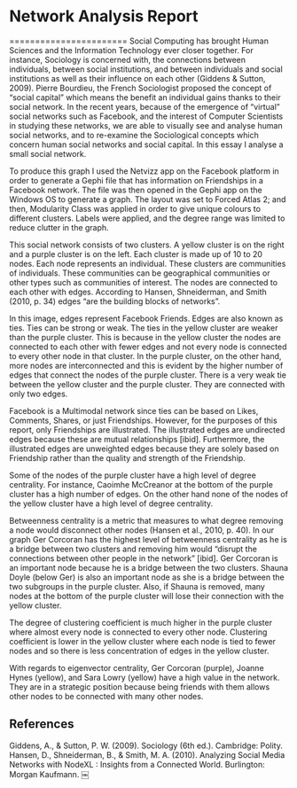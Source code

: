 # Network Analysis Report
=======================
Social Computing has brought Human Sciences and the Information Technology ever closer together. For instance, Sociology is concerned with, the connections between individuals, between social institutions, and between individuals and social institutions as well as their influence on each other (Giddens & Sutton, 2009). Pierre Bourdieu, the French Sociologist proposed the concept of “social capital” which means the benefit an individual gains thanks to their social network. In the recent years, because of the emergence of “virtual” social networks such as Facebook, and the interest of Computer Scientists in studying these networks, we are able to visually see and analyse human social networks, and to re-examine the Sociological concepts which concern human social networks and social capital. In this essay I analyse a small social network.  
 
To produce this graph I used the Netvizz app on the Facebook platform in order to generate a Gephi file that has information on Friendships in a Facebook network. The file was then opened in the Gephi app on the Windows OS to generate a graph. The layout was set to Forced Atlas 2; and then, Modularity Class was applied in order to give unique colours to different clusters. Labels were applied, and the degree range was limited to reduce clutter in the graph.  
 
This social network consists of two clusters. A yellow cluster is on the right and a purple cluster is on the left. Each cluster is made up of 10 to 20 nodes. Each node represents an individual. These clusters are communities of individuals. These communities can be geographical communities or other types such as communities of interest. The nodes are connected to each other with edges. According to Hansen, Shneiderman, and Smith (2010, p. 34) edges “are the building blocks of networks”. 
 
In this image, edges represent Facebook Friends. Edges are also known as ties. Ties can be strong or weak. The ties in the yellow cluster are weaker than the purple cluster. This is because in the yellow cluster the nodes are connected to each other with fewer edges and not every node is connected to every other node in that cluster. In the purple cluster, on the other hand, more nodes are interconnected and this is evident by the higher number of edges that connect the nodes of the purple cluster. There is a very weak tie between the yellow cluster and the purple cluster. They are connected with only two edges.  
 
Facebook is a Multimodal network since ties can be based on Likes, Comments, Shares, or just Friendships. However, for the purposes of this report, only Friendships are illustrated. The illustrated edges are undirected edges because these are mutual relationships [ibid]. Furthermore, the illustrated edges are unweighted edges because they are solely based on Friendship rather than the quality and strength of the Friendship. 
 
Some of the nodes of the purple cluster have a high level of degree centrality. For instance, Caoimhe McCreanor at the bottom of the purple cluster has a high number of edges. On the other hand none of the nodes of the yellow cluster have a high level of degree centrality.  
 
Betweenness centrality is a metric that measures to what degree removing a node would disconnect other nodes (Hansen et al., 2010, p. 40). In our graph Ger Corcoran has the highest level of betweenness centrality as he is a bridge between two clusters and removing him would “disrupt the connections between other people in the network” [ibid]. Ger Corcoran is an important node because he is a bridge between the two clusters. Shauna Doyle (below Ger) is also an important node as she is a bridge between the two subgroups in the purple cluster. Also, if Shauna is removed, many nodes at the bottom of the purple cluster will lose their connection with the yellow cluster. 
 
 
 
The degree of clustering coefficient is much higher in the purple cluster where almost every node is connected to every other node. Clustering coefficient is lower in the yellow cluster where each node is tied to fewer nodes and so there is less concentration of edges in the yellow cluster. 
 
With regards to eigenvector centrality, Ger Corcoran (purple), Joanne Hynes (yellow), and Sara Lowry (yellow) have a high value in the network. They are in a strategic position because being friends with them allows other nodes to be connected with many other nodes.  
 
 
 
 
## References 
 
Giddens, A., & Sutton, P. W. (2009). Sociology (6th ed.). Cambridge: Polity. 
Hansen, D., Shneiderman, B., & Smith, M. A. (2010). Analyzing Social Media Networks with NodeXL : Insights from a Connected World. Burlington: Morgan Kaufmann. 
￼ 
